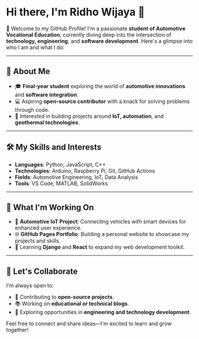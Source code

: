 # Hi there, I'm Ridho Wijaya 👋

🌟 Welcome to my GitHub Profile! I'm a passionate **student of Automotive Vocational Education**, currently diving deep into the intersection of **technology, engineering**, and **software development**. Here's a glimpse into who I am and what I do:

---

## 🚀 About Me

- 🎓 **Final-year student** exploring the world of **automotive innovations** and **software integration**.
- 💻 Aspiring **open-source contributor** with a knack for solving problems through code.
- 🔧 Interested in building projects around **IoT, automation**, and **geothermal technologies**.

---

## 🛠️ My Skills and Interests

- **Languages**: Python, JavaScript, C++  
- **Technologies**: Arduino, Raspberry Pi, Git, GitHub Actions  
- **Fields**: Automotive Engineering, IoT, Data Analysis  
- **Tools**: VS Code, MATLAB, SolidWorks  

---

## 🌱 What I'm Working On

- 🚗 **Automotive IoT Project**: Connecting vehicles with smart devices for enhanced user experience.
- 🌐 **GitHub Pages Portfolio**: Building a personal website to showcase my projects and skills.
- 📖 Learning **Django** and **React** to expand my web development toolkit.

---

## 🤝 Let's Collaborate

I'm always open to:
- 🧩 Contributing to **open-source projects**.
- 📚 Working on **educational or technical blogs**.
- 🚀 Exploring opportunities in **engineering and technology development**.

Feel free to connect and share ideas—I'm excited to learn and grow together!
